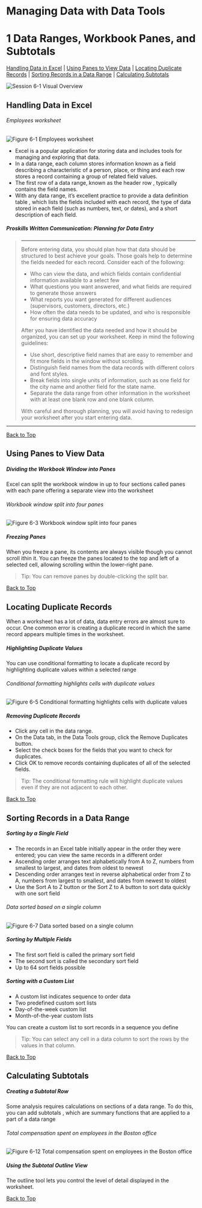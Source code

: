 # Managing Data with Data Tools
[](#top)
# 1 Data Ranges, Workbook Panes, and Subtotals
[Handling Data in Excel](#handling-data-in-excel) | [Using Panes to View Data](#using-panes-to-view-data) | [Locating Duplicate Records](#locating-duplicate-records) | [Sorting Records in a Data Range](#sorting-records-in-a-data-range) | [Calculating Subtotals](#calculating-subtotals)

![Session 6-1 Visual Overview](../images/modules/M06/Session%206-1.png) 

## [](#handling-data-in-excel)Handling Data in Excel

###### Employees worksheet
![Figure 6-1 Employees worksheet](../images/modules/M06/Figure%206-1.png)

*   Excel is a popular application for storing data and includes tools for managing and exploring that data.
*   In a data range, each column stores information known as a field describing a characteristic of a person, place, or thing and each row stores a record containing a group of related field values.
*   The first row of a data range, known as the header row , typically contains the field names.
*   With any data range, it’s excellent practice to provide a data definition table , which lists the fields included with each record, the type of data stored in each field (such as numbers, text, or dates), and a short description of each field.

##### Proskills Written Communication: _Planning for Data Entry_
> <hr>Before entering data, you should plan how that data should be structured to best achieve your goals. Those goals help to determine the fields needed for each record. Consider each of the following:
> 
> *   Who can view the data, and which fields contain confidential information available to a select few
> *   What questions you want answered, and what fields are required to generate those answers
> *   What reports you want generated for different audiences (supervisors, customers, directors, etc.)
> *   How often the data needs to be updated, and who is responsible for ensuring data accuracy
>
>After you have identified the data needed and how it should be organized, you can set up your worksheet. Keep in mind the following guidelines:
> 
> *   Use short, descriptive field names that are easy to remember and fit more fields in the window without scrolling.
> *   Distinguish field names from the data records with different colors and font styles.
> *   Break fields into single units of information, such as one field for the city name and another field for the state name.
> *   Separate the data range from other information in the worksheet with at least one blank row and one blank column.
> 
> With careful and thorough planning, you will avoid having to redesign your worksheet after you start entering data.
<hr>

[Back to Top](#top)

## [](#using-panes-to-view-data)Using Panes to View Data

##### Dividing the Workbook Window into Panes
Excel can split the workbook window in up to four sections called panes with each pane offering a separate view into the worksheet

###### Workbook window split into four panes
![Figure 6-3 Workbook window split into four panes](../images/modules/M06/Figure%206-3.png)


##### Freezing Panes
When you freeze a pane, its contents are always visible though you cannot scroll ithin it. You can freeze the panes located to the top and left of a selected cell, allowing scrolling within the lower-right pane.

> Tip: You can remove panes by double-clicking the split bar.

[Back to Top](#top)

## [](#locating-duplicate-records)Locating Duplicate Records
When a worksheet has a lot of data, data entry errors are almost sure to occur. One common error is creating a duplicate record in which the same record appears multiple times in the worksheet.

##### Highlighting Duplicate Values
You can use conditional formatting to locate a duplicate record by highlighting duplicate values within a selected range

###### Conditional formatting highlights cells with duplicate values
![Figure 6-5 Conditional formatting highlights cells with duplicate values](../images/modules/M06/Figure%206-5.png)

##### Removing Duplicate Records
*   Click any cell in the data range.
*   On the Data tab, in the Data Tools group, click the Remove Duplicates button.
*   Select the check boxes for the fields that you want to check for duplicates.
*   Click OK to remove records containing duplicates of all of the selected fields.

> Tip: The conditional formatting rule will highlight duplicate values even if they are not adjacent to each other.

[Back to Top](#top)

## [](#sorting-records-in-a-data-range)Sorting Records in a Data Range

##### Sorting by a Single Field

*   The records in an Excel table initially appear in the order they were entered; you can view the same records in a different order
*   Ascending order arranges text alphabetically from A to Z, numbers from smallest to largest, and dates from oldest to newest
*   Descending order arranges text in reverse alphabetical order from Z to A, numbers from largest to smallest, and dates from newest to oldest
*   Use the Sort A to Z button or the Sort Z to A button to sort data quickly with one sort field

###### Data sorted based on a single column
![Figure 6-7 Data sorted based on a single column](../images/modules/M06/Figure%206-7.png)


##### Sorting by Multiple Fields
*   The first sort field is called the primary sort field
*   The second sort is called the secondary sort field
*   Up to 64 sort fields possible

##### Sorting with a Custom List
*   A custom list indicates sequence to order data
*   Two predefined custom sort lists
*   Day-of-the-week custom list
*   Month-of-the-year custom lists

You can create a custom list to sort records in a sequence you define

> Tip: You can select any cell in a data column to sort the rows by the values in that column.

[Back to Top](#top)

## [](#calculating-subtotals)Calculating Subtotals

##### Creating a Subtotal Row

Some analysis requires calculations on sections of a data range. To do this, you can add subtotals , which are summary functions that are applied to a part of a data range


###### Total compensation spent on employees in the Boston office
![Figure 6-12 Total compensation spent on employees in the Boston office](../images/modules/M06/Figure%206-12.png)



##### Using the Subtotal Outline View

The outline tool lets you control the level of detail displayed in the worksheet.[](#filters-and-excel-tables)

[Back to Top](#top)
